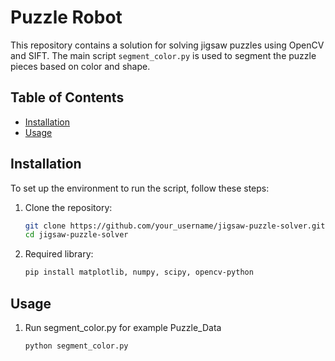 # Puzzle Robot

This repository contains a solution for solving jigsaw puzzles using OpenCV and SIFT. The main script `segment_color.py` is used to segment the puzzle pieces based on color and shape.

## Table of Contents
- [Installation](#installation)
- [Usage](#usage)

## Installation

To set up the environment to run the script, follow these steps:

1. Clone the repository:
   ```bash
   git clone https://github.com/your_username/jigsaw-puzzle-solver.git
   cd jigsaw-puzzle-solver

2. Required library:
   ```bash
   pip install matplotlib, numpy, scipy, opencv-python

## Usage

1. Run segment_color.py for example Puzzle_Data
   ```bash
   python segment_color.py
